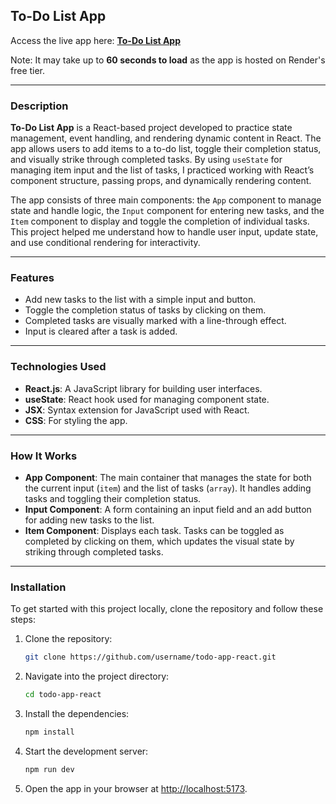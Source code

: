 ## To-Do List App

Access the live app here: **[To-Do List App](https://todo-app-react-5w4c.onrender.com)**

Note: It may take up to **60 seconds to load** as the app is hosted on Render's free tier.

---

### Description

**To-Do List App** is a React-based project developed to practice state management, event handling, and rendering dynamic content in React. The app allows users to add items to a to-do list, toggle their completion status, and visually strike through completed tasks. By using `useState` for managing item input and the list of tasks, I practiced working with React’s component structure, passing props, and dynamically rendering content.

The app consists of three main components: the `App` component to manage state and handle logic, the `Input` component for entering new tasks, and the `Item` component to display and toggle the completion of individual tasks. This project helped me understand how to handle user input, update state, and use conditional rendering for interactivity.

---

### Features

- Add new tasks to the list with a simple input and button.
- Toggle the completion status of tasks by clicking on them.
- Completed tasks are visually marked with a line-through effect.
- Input is cleared after a task is added.

---

### Technologies Used

- **React.js**: A JavaScript library for building user interfaces.
- **useState**: React hook used for managing component state.
- **JSX**: Syntax extension for JavaScript used with React.
- **CSS**: For styling the app.

---

### How It Works

- **App Component**: The main container that manages the state for both the current input (`item`) and the list of tasks (`array`). It handles adding tasks and toggling their completion status.
- **Input Component**: A form containing an input field and an add button for adding new tasks to the list.
- **Item Component**: Displays each task. Tasks can be toggled as completed by clicking on them, which updates the visual state by striking through completed tasks.

---

### Installation

To get started with this project locally, clone the repository and follow these steps:

1. Clone the repository:
   ```bash
   git clone https://github.com/username/todo-app-react.git
   ```

2. Navigate into the project directory:
   ```bash
   cd todo-app-react
   ```

3. Install the dependencies:
   ```bash
   npm install
   ```

4. Start the development server:
   ```bash
   npm run dev
   ```

5. Open the app in your browser at [http://localhost:5173](http://localhost:5173).
